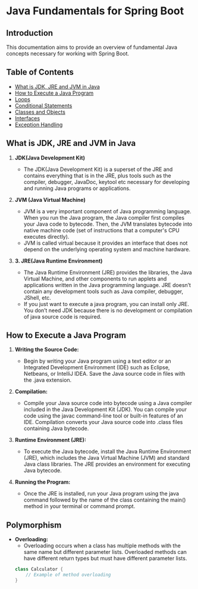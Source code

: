 # Java Fundamentals for Spring Boot

## Introduction
This documentation aims to provide an overview of fundamental Java concepts necessary for working with Spring Boot.

## Table of Contents
- [What is JDK, JRE and JVM in Java](#what-is-JDK-JRE-and-JVM-in-java)
- [How to Execute a Java Program](#how-to-execute-java-program)
- [Loops](#loops)
- [Conditional Statements](#conditional-statements)
- [Classes and Objects](#classes-and-objects)
- [Interfaces](#interfaces)
- [Exception Handling](#exception-handling)

## What is JDK, JRE and JVM in Java
1. **JDK(Java Development Kit)**
   - The JDK(Java Development Kit) is a superset of the JRE and contains everything that is in the JRE, plus tools such as the compiler, debugger, JavaDoc, keytool etc necessary for developing and running Java programs or applications.

2. **JVM (Java Virtual Machine)**
   - JVM is a very important component of Java programming language. When you run the Java program, the Java compiler first compiles your Java code to bytecode. Then, the JVM translates bytecode into native machine code (set of instructions that a computer's CPU executes directly).
   - JVM is called virtual because it provides an interface that does not depend on the underlying operating system and machine hardware.

3. **3. JRE(Java Runtime Environment)**
   - The Java Runtime Environment (JRE) provides the libraries, the Java Virtual Machine, and other components to run applets and applications written in the Java programming language.
JRE doesn’t contain any development tools such as Java compiler, debugger, JShell, etc.
   - If you just want to execute a java program, you can install only JRE. You don’t need JDK because there is no development or compilation of java source code is required.


## How to Execute a Java Program
1. **Writing the Source Code:** 
   - Begin by writing your Java program using a text editor or an Integrated Development Environment (IDE) such as Eclipse, Netbeans, or IntelliJ IDEA. Save the Java source code in files with the .java extension.

2. **Compilation:** 
   - Compile your Java source code into bytecode using a Java compiler included in the Java Development Kit (JDK). You can compile your code using the javac command-line tool or built-in features of an IDE. Compilation converts your Java source code into .class files containing Java bytecode.

3. **Runtime Environment (JRE):** 
   - To execute the Java bytecode, install the Java Runtime Environment (JRE), which includes the Java Virtual Machine (JVM) and standard Java class libraries. The JRE provides an environment for executing Java bytecode.

4. **Running the Program:** 
   - Once the JRE is installed, run your Java program using the java command followed by the name of the class containing the main() method in your terminal or command prompt.


## Polymorphism
- **Overloading:**
   - Overloading occurs when a class has multiple methods with the same name but different parameter lists. Overloaded methods can have different return types but must have different parameter lists.
   ```java
   class Calculator {
       // Example of method overloading
   }
